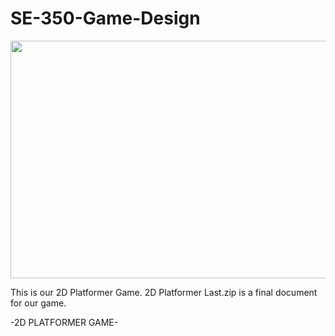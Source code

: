 # SE-350-Game-Design

<img src="https://upload.wikimedia.org/wikipedia/commons/thumb/1/19/Unity_Technologies_logo.svg/2560px-Unity_Technologies_logo.svg.png" width="520" height="380">

This is our 2D Platformer Game. 2D Platformer Last.zip is a final document for our game.

-2D PLATFORMER GAME-

